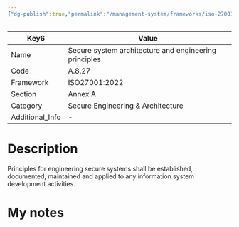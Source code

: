 ```yaml
---
{"dg-publish":true,"permalink":"/management-system/frameworks/iso-27001-2022/iso-27001-2022-a-8-27/","tags":["requirement"],"noteIcon":"1"}
---
```



<div><table class="dataview table-view-table"><thead class="table-view-thead"><tr class="table-view-tr-header"><th class="table-view-th"><span>Key</span><span class="dataview small-text">6</span></th><th class="table-view-th"><span>Value</span></th></tr></thead><tbody class="table-view-tbody"><tr><td><span>Name</span></td><td><span>Secure system architecture and engineering principles</span></td></tr><tr><td><span>Code</span></td><td><span>A.8.27</span></td></tr><tr><td><span>Framework</span></td><td><span>ISO27001:2022</span></td></tr><tr><td><span>Section</span></td><td><span>Annex A</span></td></tr><tr><td><span>Category</span></td><td><span>Secure Engineering &amp; Architecture</span></td></tr><tr><td><span>Additional_Info</span></td><td><span>-</span></td></tr></tbody></table></div>

# Description

Principles for engineering secure systems shall be established, documented, maintained and applied to any information system development activities.

# My notes

